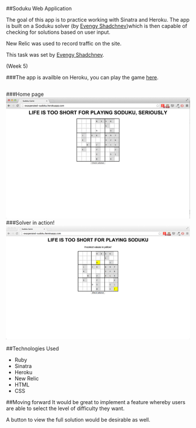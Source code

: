 ##Soduku Web Application

The goal of this app is to practice working with Sinatra and Heroku. The app is built on a Soduku solver (by [Evengy Shadchnev](https://github.com/shadchnev))which is then capable of checking for solutions based on user input.

New Relic was used to record traffic on the site. 

This task was set by [Evengy Shadchnev](https://github.com/shadchnev). 

(Week 5)

###The app is availble on Heroku, you can play the game [here](http://exasperated-sudoku.herokuapp.com/).

##  

###Home page
![screenshot](public/images/home.png)
###Solver in action!
![screenshot](public/images/solver.png)

##Technologies Used
- Ruby
- Sinatra
- Heroku
- New Relic
- HTML
- CSS

##Moving forward 
It would be great to implement a feature whereby users are able to select the level of difficulty they want. 

A button to view the full solution would be desirable as well. 
